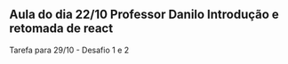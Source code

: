 Aula do dia 22/10
Professor Danilo
Introdução e retomada de react
-------------------------------
Tarefa para 29/10 - Desafio 1 e 2 
